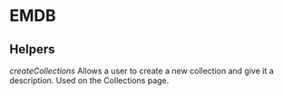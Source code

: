 # EMDB

## Helpers

*createCollections*
Allows a user to create a new collection and give it a description. Used on the Collections page.